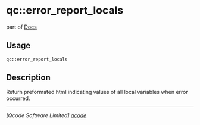 qc::error_report_locals
=======================

part of [Docs](.)

Usage
-----
`qc::error_report_locals `

Description
-----------
Return preformated html indicating values of all local variables when error occurred.

----------------------------------
*[Qcode Software Limited] [qcode]*

[qcode]: http://www.qcode.co.uk "Qcode Software"